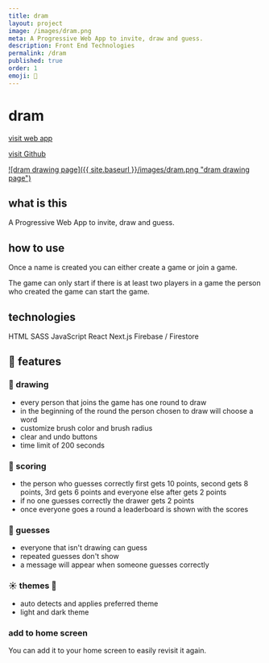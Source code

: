 ```yaml
---
title: dram
layout: project
image: /images/dram.png
meta: A Progressive Web App to invite, draw and guess.
description: Front End Technologies
permalink: /dram
published: true
order: 1
emoji: 🚀
---
```


# dram

<p class="project__intro">
 <a href="https://dram.vercel.app/">visit web app</a>
</p>

<p class="project__intro">
 <a href="https://github.com/colorlessenergy/dram">visit Github</a>
</p>


<a href="https://dram.vercel.app/">
    ![dram drawing page]({{ site.baseurl }}/images/dram.png "dram drawing page")
</a>

## what is this

A Progressive Web App to invite, draw and guess.

## how to use

Once a name is created you can either create a game or join a game.

The game can only start if there is at least two players in a game the person who created the game can start the game.

## technologies

<div class="project__skills">
    <span class="project__skill">
        HTML
    </span>
    <span class="project__skill">
        SASS
    </span>
    <span class="project__skill">
        JavaScript
    </span>
    <span class="project__skill">
        React 
    </span>
    <span class="project__skill">
        Next.js
    </span>
    <span class="project__skill">
        Firebase / Firestore
    </span>
</div>

## 📖 features

### 🎨 drawing

* every person that joins the game has one round to draw
* in the beginning of the round the person chosen to draw will choose a word
* customize brush color and brush radius
* clear and undo buttons
* time limit of 200 seconds

### 🥇 scoring

* the person who guesses correctly first gets 10 points, second gets 8 points, 3rd gets 6 points and everyone else after gets 2 points
* if no one guesses correctly the drawer gets 2 points
* once everyone goes a round a leaderboard is shown with the scores


### 🤔 guesses

* everyone that isn't drawing can guess
* repeated guesses don't show
* a message will appear when someone guesses correctly 

### ☀️ themes 🌙

* auto detects and applies preferred theme
* light and dark theme

### add to home screen

You can add it to your home screen to easily revisit it again.